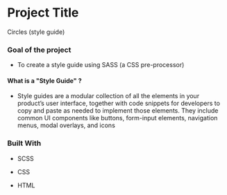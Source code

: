 # Project Title



Circles (style guide)



### Goal of the project



- To create a style guide using SASS (a CSS pre-processor)



#### What is a "Style Guide" ?

- Style guides are a modular collection of all the elements in your product’s user interface, together with code snippets for developers to copy and paste as needed to implement those elements. They include common UI components like buttons, form-input elements, navigation menus, modal overlays, and icons





### Built With



- SCSS

- CSS

- HTML







